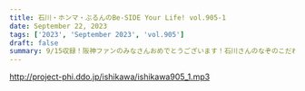 ```yaml
---
title: 石川・ホンマ・ぶるんのBe-SIDE Your Life! vol.905-1
date: September 22, 2023
tags: ['2023', 'September 2023', 'vol.905']
draft: false
summary: 9/15収録！阪神ファンのみなさんおめでとうございます！石川さんのなぞのこだわり…
---
```


http://project-phi.ddo.jp/ishikawa/ishikawa905_1.mp3